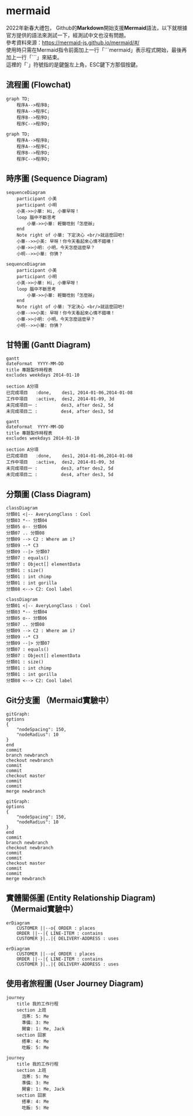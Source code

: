 # mermaid
2022年新春大禮包， Github的**Markdown**開始支援**Mermaid**語法，以下就根據官方提供的語法來測試一下，經測試中文也沒有問題。   
參考資料來源：https://mermaid-js.github.io/mermaid/#/  
使用時只需在Mermaid指令前面加上一行「\`\`\`mermaid」表示程式開始，最後再加上一行「\`\`\`」來結束。  
這裡的「\`」符號指的是鍵盤左上角，ESC鍵下方那個按鍵。

## 流程圖 (Flowchat)  
```
graph TD;
    程序A-->程序B;
    程序A-->程序C;
    程序B-->程序D;
    程序C-->程序D;
```  

```mermaid
graph TD;
    程序A-->程序B;
    程序A-->程序C;
    程序B-->程序D;
    程序C-->程序D;
```

## 時序圖 (Sequence Diagram)
```
sequenceDiagram
    participant 小美
    participant 小明    
    小美->>小華: Hi, 小華早呀！
    loop 腦中不斷思考
        小華->>小華: 輕聲唸到「怎麼辦」
    end
    Note right of 小華: 下定決心 <br/>就這麼回吧!
    小華-->>小美: 早呀！你今天看起來心情不錯噢！
    小華->>小明: 小明，今天怎麼這麼早？
    小明-->>小華: 你猜？
```

```mermaid
sequenceDiagram
    participant 小美
    participant 小明    
    小美->>小華: Hi, 小華早呀！
    loop 腦中不斷思考
        小華->>小華: 輕聲唸到「怎麼辦」
    end
    Note right of 小華: 下定決心 <br/>就這麼回吧!
    小華-->>小美: 早呀！你今天看起來心情不錯噢！
    小華->>小明: 小明，今天怎麼這麼早？
    小明-->>小華: 你猜？
```

## 甘特圖 (Gantt Diagram)
```
gantt
dateFormat  YYYY-MM-DD
title 專題製作時程表
excludes weekdays 2014-01-10

section A分項
已完成項目   :done,    des1, 2014-01-06,2014-01-08
工作中項目   :active,  des2, 2014-01-09, 3d
未完成項目一 :         des3, after des2, 5d
未完成項目二 :         des4, after des3, 5d
```

```mermaid
gantt
dateFormat  YYYY-MM-DD
title 專題製作時程表
excludes weekdays 2014-01-10

section A分項
已完成項目   :done,    des1, 2014-01-06,2014-01-08
工作中項目   :active,  des2, 2014-01-09, 3d
未完成項目一 :         des3, after des2, 5d
未完成項目二 :         des4, after des3, 5d
```

## 分類圖 (Class Diagram)
```
classDiagram
分類01 <|-- AveryLongClass : Cool
分類03 *-- 分類04
分類05 o-- 分類06
分類07 .. 分類08
分類09 --> C2 : Where am i?
分類09 --* C3
分類09 --|> 分類07
分類07 : equals()
分類07 : Object[] elementData
分類01 : size()
分類01 : int chimp
分類01 : int gorilla
分類08 <--> C2: Cool label
```

```mermaid
classDiagram
分類01 <|-- AveryLongClass : Cool
分類03 *-- 分類04
分類05 o-- 分類06
分類07 .. 分類08
分類09 --> C2 : Where am i?
分類09 --* C3
分類09 --|> 分類07
分類07 : equals()
分類07 : Object[] elementData
分類01 : size()
分類01 : int chimp
分類01 : int gorilla
分類08 <--> C2: Cool label
```

## Git分支圖 （Mermaid實驗中）
```
gitGraph:
options
{
    "nodeSpacing": 150,
    "nodeRadius": 10
}
end
commit
branch newbranch
checkout newbranch
commit
commit
checkout master
commit
commit
merge newbranch
```

```mermaid
gitGraph:
options
{
    "nodeSpacing": 150,
    "nodeRadius": 10
}
end
commit
branch newbranch
checkout newbranch
commit
commit
checkout master
commit
commit
merge newbranch
```

## 實體關係圖 (Entity Relationship Diagram)  （Mermaid實驗中）
```
erDiagram
    CUSTOMER ||--o{ ORDER : places
    ORDER ||--|{ LINE-ITEM : contains
    CUSTOMER }|..|{ DELIVERY-ADDRESS : uses
```

```mermaid
erDiagram
    CUSTOMER ||--o{ ORDER : places
    ORDER ||--|{ LINE-ITEM : contains
    CUSTOMER }|..|{ DELIVERY-ADDRESS : uses
```

## 使用者旅程圖 (User Journey Diagram)
```
journey
    title 我的工作行程
    section 上班
      泡茶: 5: Me
      準備: 3: Me
      開會: 1: Me, Jack
    section 回家
      搭車: 4: Me
      吃飯: 5: Me
```

```mermaid
journey
    title 我的工作行程
    section 上班
      泡茶: 5: Me
      準備: 3: Me
      開會: 1: Me, Jack
    section 回家
      搭車: 4: Me
      吃飯: 5: Me
```
